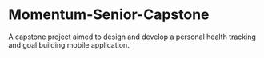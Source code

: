 # Momentum-Senior-Capstone

A capstone project aimed to design and develop a personal health tracking and goal building mobile application.
